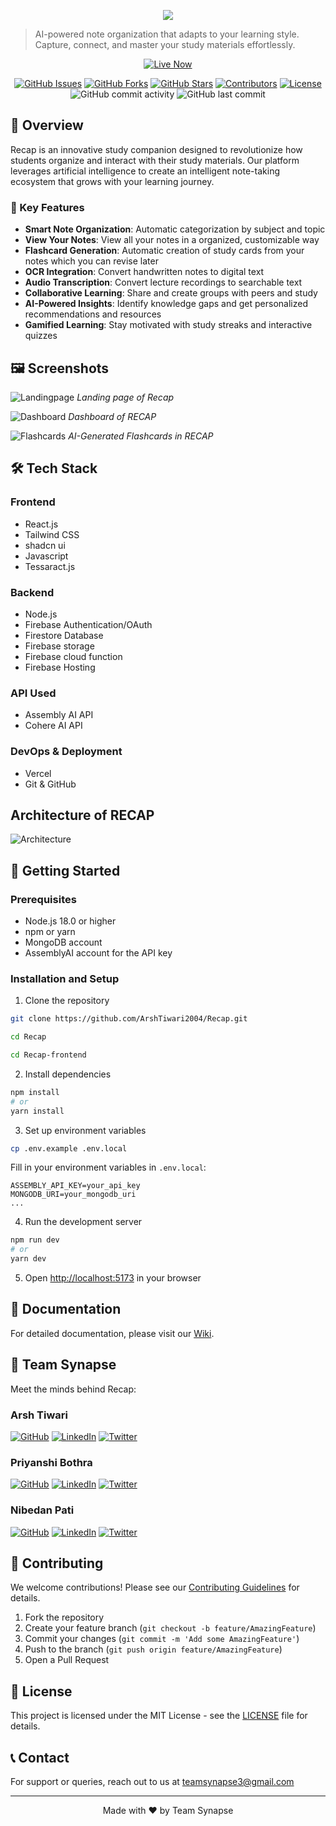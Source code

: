 <p align="center">
  <img src="https://readme-typing-svg.demolab.com/?lines=Welcome+to+RECAP+,+Your+One+Stop+Smart+Study+Solution;&center=true&color=d946ef&width=900&height=50">
</p>

> AI-powered note organization that adapts to your learning style. Capture, connect, and master your study materials effortlessly.

<p align="center">
  <a href="https://recap-projectt.vercel.app/" target="_blank">
    <img src="https://img.shields.io/badge/Live%20Now-0066FF?style=for-the-badge&logo=vercel&logoColor=white" alt="Live Now">
  </a>
</p>

<div align="center">

[![GitHub Issues](https://img.shields.io/github/issues/ArshTiwari2004/Recap)](https://github.com/ArshTiwari2004/Recap/issues)
[![GitHub Forks](https://img.shields.io/github/forks/ArshTiwari2004/Recap)](https://github.com/ArshTiwari2004/Recap/network)
[![GitHub Stars](https://img.shields.io/github/stars/ArshTiwari2004/Recap)](https://github.com/ArshTiwari2004/Recap/stargazers)
[![Contributors](https://img.shields.io/github/contributors/ArshTiwari2004/Recap)](https://github.com/ArshTiwari2004/Recap/graphs/contributors)
[![License](https://img.shields.io/github/license/ArshTiwari2004/Recap)](LICENSE)
![GitHub commit activity](https://img.shields.io/github/commit-activity/m/ArshTiwari2004/Recap)
![GitHub last commit](https://img.shields.io/github/last-commit/ArshTiwari2004/Recap)

</div>

## 📌 Overview

Recap is an innovative study companion designed to revolutionize how students organize and interact with their study materials. Our platform leverages artificial intelligence to create an intelligent note-taking ecosystem that grows with your learning journey.

### 🌟 Key Features

- **Smart Note Organization**: Automatic categorization by subject and topic
- **View Your Notes**: View all your notes in a organized, customizable way
- **Flashcard Generation**: Automatic creation of study cards from your notes which you can revise later
- **OCR Integration**: Convert handwritten notes to digital text
- **Audio Transcription**: Convert lecture recordings to searchable text
- **Collaborative Learning**: Share and create groups with peers and study
- **AI-Powered Insights**: Identify knowledge gaps and get personalized recommendations and resources
- **Gamified Learning**: Stay motivated with study streaks and interactive quizzes

## 🖼️ Screenshots

![Landingpage](Landingpage.png)
*Landing page of Recap*

![Dashboard](Dashboard.png)
*Dashboard of RECAP*

![Flashcards](Flashcard.png)
*AI-Generated Flashcards in RECAP*

## 🛠️ Tech Stack

### Frontend
- React.js
- Tailwind CSS
- shadcn ui
- Javascript
- Tessaract.js

### Backend
- Node.js
- Firebase Authentication/OAuth
- Firestore Database
- Firebase storage
- Firebase cloud function
- Firebase Hosting

### API Used
- Assembly AI API
- Cohere AI API

### DevOps & Deployment
- Vercel
- Git & GitHub


## Architecture of RECAP

![Architecture](Architecture.png)


## 🚀 Getting Started

### Prerequisites

- Node.js 18.0 or higher
- npm or yarn
- MongoDB account
- AssemblyAI account for the API key

### Installation and Setup

1. Clone the repository
```bash
git clone https://github.com/ArshTiwari2004/Recap.git
```
```bash
cd Recap
```
```bash
cd Recap-frontend
```

2. Install dependencies
```bash
npm install
# or
yarn install
```

3. Set up environment variables
```bash
cp .env.example .env.local
```
Fill in your environment variables in `.env.local`:
```
ASSEMBLY_API_KEY=your_api_key
MONGODB_URI=your_mongodb_uri
...
```

4. Run the development server
```bash
npm run dev
# or
yarn dev
```

5. Open [http://localhost:5173](http://localhost:5173) in your browser

## 📖 Documentation

For detailed documentation, please visit our [Wiki](https://github.com/ArshTiwari2004/Recap/wiki).

## 👥 Team Synapse

Meet the minds behind Recap:

### Arsh Tiwari
[![GitHub](https://img.shields.io/badge/GitHub-100000?style=for-the-badge&logo=github&logoColor=white)](https://github.com/ArshTiwari2004)
[![LinkedIn](https://img.shields.io/badge/LinkedIn-0077B5?style=for-the-badge&logo=linkedin&logoColor=white)]([https://www.linkedin.com/in/arsh-tiwari-072609284/)
[![Twitter](https://img.shields.io/badge/Twitter-1DA1F2?style=for-the-badge&logo=twitter&logoColor=white)]([https://x.com/ArshTiwari17)

### Priyanshi Bothra
[![GitHub](https://img.shields.io/badge/GitHub-100000?style=for-the-badge&logo=github&logoColor=white)](https://github.com/priyanshi0609)
[![LinkedIn](https://img.shields.io/badge/LinkedIn-0077B5?style=for-the-badge&logo=linkedin&logoColor=white)](your-linkedin-url)
[![Twitter](https://img.shields.io/badge/Twitter-1DA1F2?style=for-the-badge&logo=twitter&logoColor=white)](your-twitter-url)

### Nibedan Pati
[![GitHub](https://img.shields.io/badge/GitHub-100000?style=for-the-badge&logo=github&logoColor=white)](https://github.com/Heisenberg300604)
[![LinkedIn](https://img.shields.io/badge/LinkedIn-0077B5?style=for-the-badge&logo=linkedin&logoColor=white)](your-linkedin-url)
[![Twitter](https://img.shields.io/badge/Twitter-1DA1F2?style=for-the-badge&logo=twitter&logoColor=white)](your-twitter-url)

## 🤝 Contributing

We welcome contributions! Please see our [Contributing Guidelines](CONTRIBUTING.md) for details.

1. Fork the repository
2. Create your feature branch (`git checkout -b feature/AmazingFeature`)
3. Commit your changes (`git commit -m 'Add some AmazingFeature'`)
4. Push to the branch (`git push origin feature/AmazingFeature`)
5. Open a Pull Request

## 📄 License

This project is licensed under the MIT License - see the [LICENSE](LICENSE) file for details.


## 📞 Contact

For support or queries, reach out to us at [teamsynapse3@gmail.com](teamsynapse3@gmail.com)

---

<p align="center">Made with ❤️ by Team Synapse</p>
